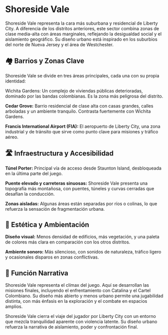 # Shoreside Vale
Shoreside Vale representa la cara más suburbana y residencial de Liberty City. A diferencia de los distritos anteriores, este sector combina zonas de clase media-alta con áreas marginales, reflejando la desigualdad social y el aislamiento geográfico. Su diseño urbano está inspirado en los suburbios del norte de Nueva Jersey y el área de Westchester.

## 🏘️ Barrios y Zonas Clave
Shoreside Vale se divide en tres áreas principales, cada una con su propia identidad:

Wichita Gardens: Un complejo de viviendas públicas deterioradas, dominado por las bandas colombianas. Es la zona más peligrosa del distrito.

**Cedar Grove:** Barrio residencial de clase alta con casas grandes, calles arboladas y un ambiente tranquilo. Contrasta fuertemente con Wichita Gardens.

**Francis International Airport (FIA):** El aeropuerto de Liberty City, una zona industrial y de tránsito que sirve como punto clave para misiones y tráfico aéreo.

## 🛣️ Infraestructura y Accesibilidad
**Túnel Porter:** Principal vía de acceso desde Staunton Island, desbloqueada en la última parte del juego.

**Puente elevado y carreteras sinuosas:** Shoreside Vale presenta una topografía más montañosa, con puentes, túneles y curvas cerradas que desafían la conducción.

**Zonas aisladas:** Algunas áreas están separadas por ríos o colinas, lo que refuerza la sensación de fragmentación urbana.

## 🌄 Estética y Ambientación
**Diseño visual:** Menos densidad de edificios, más vegetación, y una paleta de colores más clara en comparación con los otros distritos.

**Ambiente sonoro:** Más silencioso, con sonidos de naturaleza, tráfico ligero y ocasionales disparos en zonas conflictivas.

## 🎯 Función Narrativa
Shoreside Vale representa el clímax del juego. Aquí se desarrollan las misiones finales, incluyendo el enfrentamiento con Catalina y el Cartel Colombiano. Su diseño más abierto y menos urbano permite una jugabilidad distinta, con más énfasis en la exploración y el combate en espacios amplios.

Shoreside Vale cierra el viaje del jugador por Liberty City con un entorno que mezcla tranquilidad aparente con violencia latente. Su diseño urbano refuerza la narrativa de aislamiento, poder y confrontación final.